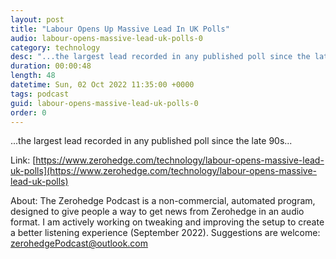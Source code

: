 ```yaml
---
layout: post
title: "Labour Opens Up Massive Lead In UK Polls"
audio: labour-opens-massive-lead-uk-polls-0
category: technology
desc: "...the largest lead recorded in any published poll since the late 90s..."
duration: 00:00:48
length: 48
datetime: Sun, 02 Oct 2022 11:35:00 +0000
tags: podcast
guid: labour-opens-massive-lead-uk-polls-0
order: 0
---
```

...the largest lead recorded in any published poll since the late 90s...

Link: [https://www.zerohedge.com/technology/labour-opens-massive-lead-uk-polls](https://www.zerohedge.com/technology/labour-opens-massive-lead-uk-polls)

About: The Zerohedge Podcast is a non-commercial, automated program, designed to give people a way to get news from Zerohedge in an audio format.  I am actively working on tweaking and improving the setup to create a better listening experience (September 2022).  Suggestions are welcome: [zerohedgePodcast@outlook.com](mailto:zerohedgePodcast@outlook.com)